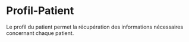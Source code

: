 # Profil-Patient
Le profil du patient permet la récupération des informations nécessaires concernant chaque patient.
